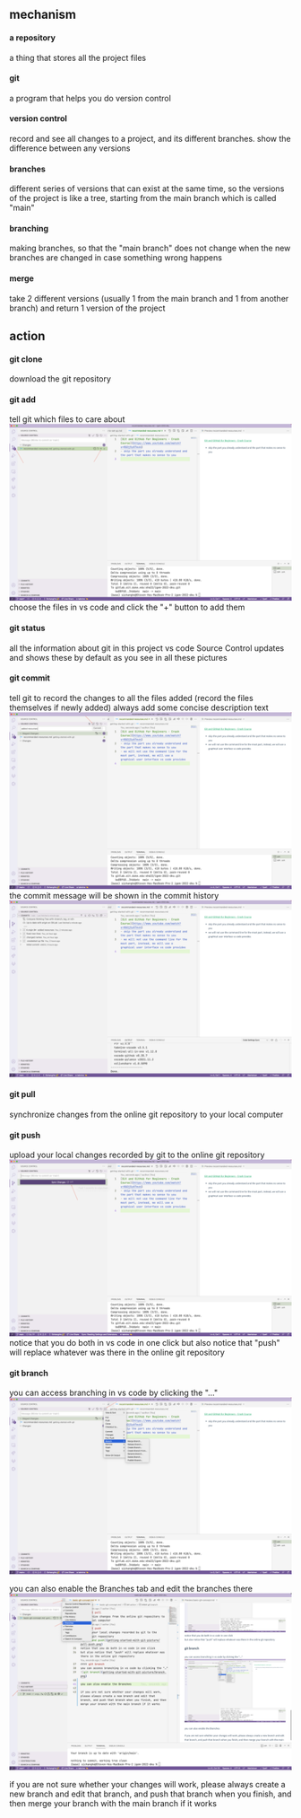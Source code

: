 ## mechanism
#### a repository
a thing that stores all the project files 
#### git
a program that helps you do version control
#### version control
record and see all changes to a project, and its different branches. show the difference between any versions
#### branches
different series of versions that can exist at the same time, so the versions of the project is like a tree, starting from the main branch which is called "main"
#### branching
making branches, so that the "main branch" does not change when the new branches are changed in case something wrong happens
#### merge
take 2 different versions (usually 1 from the main branch and 1 from another branch) and return 1 version of the project
## action
#### git clone
download the git repository
#### git add
tell git which files to care about
![git add](getting-started-with-git-picture/add.png)
choose the files in vs code and click the "+" button to add them
#### git status
all the information about git in this project
vs code Source Control updates and shows these by default as you see in all these pictures
#### git commit
tell git to record the changes to all the files added (record the files themselves if newly added)
always add some concise description text
![git commit](getting-started-with-git-picture/commit.png)
the commit message will be shown in the commit history
![commit history](getting-started-with-git-picture/commit-history.png)
#### git pull
synchronize changes from the online git repository to your local computer
#### git push
upload your local changes recorded by git to the online git repository
![pull and push](getting-started-with-git-picture/pull-push.png)
notice that you do both in vs code in one click
but also notice that "push" will replace whatever was there in the online git repository
#### git branch
you can access branching in vs code by clicking the "…"
![git branch](getting-started-with-git-picture/branch.png)

you can also enable the Branches tab and edit the branches there![Branches tab in vs code](getting-started-with-git-picture/enable-branches.png)

if you are not sure whether your changes will work, please always create a new branch and edit that branch, and push that branch when you finish, and then merge your branch with the main branch if it works